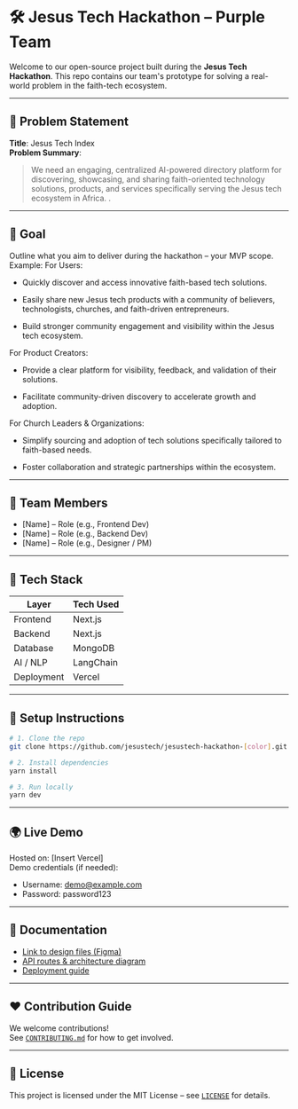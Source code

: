 # 🛠 Jesus Tech Hackathon – Purple Team

Welcome to our open-source project built during the **Jesus Tech Hackathon**. This repo contains our team's prototype for solving a real-world problem in the faith-tech ecosystem.

---

## 📌 Problem Statement

**Title**: Jesus Tech Index  
**Problem Summary**:  
> We need an engaging, centralized AI-powered directory platform for discovering, showcasing, and sharing faith-oriented technology solutions, products, and services specifically serving the Jesus tech ecosystem in Africa. .

---

## 🎯 Goal

Outline what you aim to deliver during the hackathon – your MVP scope. Example:
For Users:

- Quickly discover and access innovative faith-based tech solutions.

- Easily share new Jesus tech products with a community of believers, technologists, churches, and faith-driven entrepreneurs.

- Build stronger community engagement and visibility within the Jesus tech ecosystem.

For Product Creators:

- Provide a clear platform for visibility, feedback, and validation of their solutions.

- Facilitate community-driven discovery to accelerate growth and adoption.

For Church Leaders & Organizations:

- Simplify sourcing and adoption of tech solutions specifically tailored to faith-based needs.

- Foster collaboration and strategic partnerships within the ecosystem.

---

## 🧠 Team Members

- [Name] – Role (e.g., Frontend Dev)
- [Name] – Role (e.g., Backend Dev)
- [Name] – Role (e.g., Designer / PM)

---

## 🧰 Tech Stack

| Layer         | Tech Used                |
|---------------|--------------------------|
| Frontend      | Next.js                  |
| Backend       | Next.js                  |
| Database      | MongoDB                  |
| AI / NLP      | LangChain                |
| Deployment    | Vercel                   |

---

## 🚀 Setup Instructions

```bash
# 1. Clone the repo
git clone https://github.com/jesustech/jesustech-hackathon-[color].git

# 2. Install dependencies
yarn install

# 3. Run locally
yarn dev
```

---

## 🌍 Live Demo

Hosted on: [Insert Vercel]  
Demo credentials (if needed):  
- Username: demo@example.com  
- Password: password123  

---

## 📓 Documentation

- [Link to design files (Figma)](https://figma.com)
- [API routes & architecture diagram](docs/architecture.md)
- [Deployment guide](docs/deploy.md)

---

## ❤️ Contribution Guide

We welcome contributions!  
See [`CONTRIBUTING.md`](./CONTRIBUTING.md) for how to get involved.

---

## 📜 License

This project is licensed under the MIT License – see [`LICENSE`](./LICENSE) for details.
